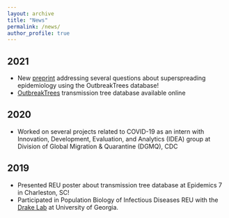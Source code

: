 ```yaml
---
layout: archive
title: "News"
permalink: /news/
author_profile: true
---
```


## 2021
  * New <a href="https://www.medrxiv.org/content/10.1101/2021.01.11.21249622v1">preprint</a> addressing several questions about superspreading epidemiology using the OutbreakTrees database!
  * <a href="https://outbreaktrees.ecology.uga.edu">OutbreakTrees</a> transmission tree database available online

## 2020
  * Worked on several projects related to COVID-19 as an intern with Innovation, Development, Evaluation, and Analytics (IDEA) group at Division of Global Migration & Quarantine (DGMQ), CDC

## 2019
  * Presented REU poster about transmission tree database at Epidemics 7 in Charleston, SC! <a href="/files/taube-epidemics-poster.pdf"><i class="fas fa-fw fa-file-pdf zoom" aria-hidden="true"></i></a>
  * Participated in Population Biology of Infectious Diseases REU with the <a href="https://daphnia.ecology.uga.edu/drakelab/">Drake Lab</a> at University of Georgia.
  